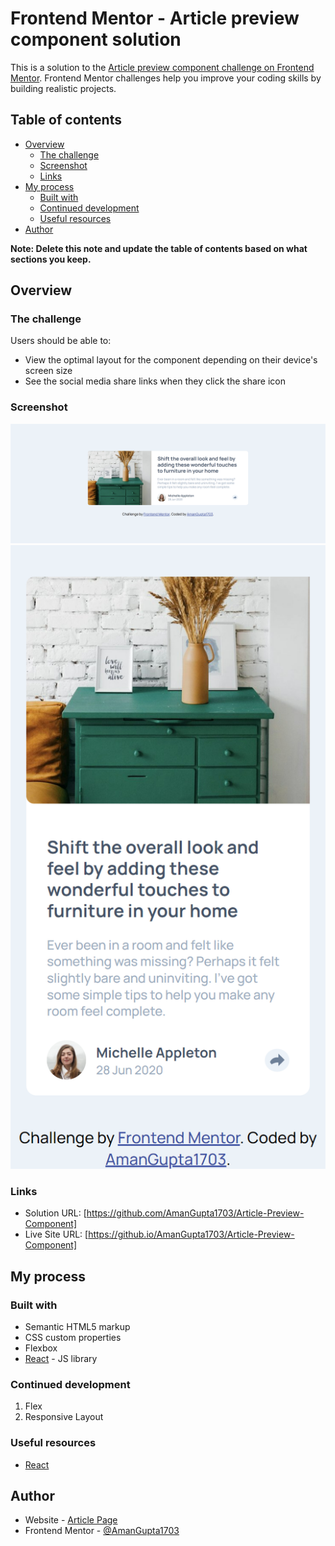 # Frontend Mentor - Article preview component solution

This is a solution to the [Article preview component challenge on Frontend Mentor](https://www.frontendmentor.io/challenges/article-preview-component-dYBN_pYFT). Frontend Mentor challenges help you improve your coding skills by building realistic projects. 

## Table of contents

- [Overview](#overview)
  - [The challenge](#the-challenge)
  - [Screenshot](#screenshot)
  - [Links](#links)
- [My process](#my-process)
  - [Built with](#built-with)
  - [Continued development](#continued-development)
  - [Useful resources](#useful-resources)
- [Author](#author)

**Note: Delete this note and update the table of contents based on what sections you keep.**

## Overview

### The challenge

Users should be able to:

- View the optimal layout for the component depending on their device's screen size
- See the social media share links when they click the share icon

### Screenshot

![](Output/desktop-preview.png)
![](Output/mobile-preview.png)


### Links

- Solution URL: [https://github.com/AmanGupta1703/Article-Preview-Component]
- Live Site URL: [https://github.io/AmanGupta1703/Article-Preview-Component]

## My process

### Built with

- Semantic HTML5 markup
- CSS custom properties
- Flexbox
- [React](https://reactjs.org/) - JS library

### Continued development

1) Flex
2) Responsive Layout

### Useful resources

- [React](https://www.w3schools.com/react/react_usestate.asp)

## Author

- Website - [Article Page](https://github.com/AmanGupta1703/Article-Preview-Component)
- Frontend Mentor - [@AmanGupta1703](https://www.frontendmentor.io/profile/AmanGupta1703)